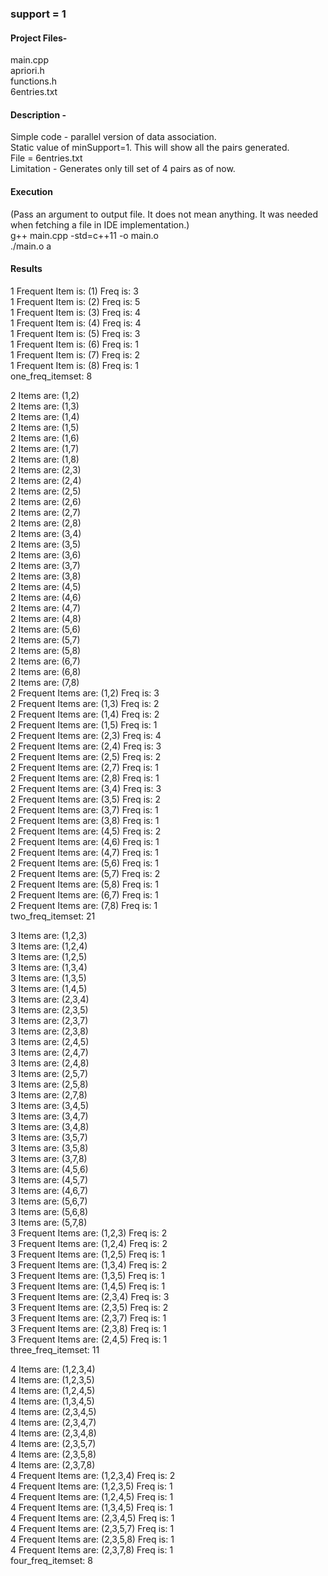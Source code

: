 ### support = 1

#### Project Files-
main.cpp\
apriori.h\
functions.h\
6entries.txt

#### Description - 
Simple code - parallel version of data association.\
Static value of minSupport=1. This will show all the pairs generated.\
File = 6entries.txt\
Limitation - Generates only till set of 4 pairs as of now.

#### Execution 
(Pass an argument to output file. It does not mean anything. It was needed when fetching a file in IDE implementation.)\
 g++ main.cpp  -std=c++11 -o main.o\
./main.o a

#### Results

1 Frequent Item is: (1) Freq is: 3\
1 Frequent Item is: (2) Freq is: 5\
1 Frequent Item is: (3) Freq is: 4\
1 Frequent Item is: (4) Freq is: 4\
1 Frequent Item is: (5) Freq is: 3\
1 Frequent Item is: (6) Freq is: 1\
1 Frequent Item is: (7) Freq is: 2\
1 Frequent Item is: (8) Freq is: 1\
one_freq_itemset:      8

2 Items are: (1,2)\
2 Items are: (1,3)\
2 Items are: (1,4)\
2 Items are: (1,5)\
2 Items are: (1,6)\
2 Items are: (1,7)\
2 Items are: (1,8)\
2 Items are: (2,3)\
2 Items are: (2,4)\
2 Items are: (2,5)\
2 Items are: (2,6)\
2 Items are: (2,7)\
2 Items are: (2,8)\
2 Items are: (3,4)\
2 Items are: (3,5)\
2 Items are: (3,6)\
2 Items are: (3,7)\
2 Items are: (3,8)\
2 Items are: (4,5)\
2 Items are: (4,6)\
2 Items are: (4,7)\
2 Items are: (4,8)\
2 Items are: (5,6)\
2 Items are: (5,7)\
2 Items are: (5,8)\
2 Items are: (6,7)\
2 Items are: (6,8)\
2 Items are: (7,8)\
2 Frequent Items are: (1,2) Freq is: 3\
2 Frequent Items are: (1,3) Freq is: 2\
2 Frequent Items are: (1,4) Freq is: 2\
2 Frequent Items are: (1,5) Freq is: 1\
2 Frequent Items are: (2,3) Freq is: 4\
2 Frequent Items are: (2,4) Freq is: 3\
2 Frequent Items are: (2,5) Freq is: 2\
2 Frequent Items are: (2,7) Freq is: 1\
2 Frequent Items are: (2,8) Freq is: 1\
2 Frequent Items are: (3,4) Freq is: 3\
2 Frequent Items are: (3,5) Freq is: 2\
2 Frequent Items are: (3,7) Freq is: 1\
2 Frequent Items are: (3,8) Freq is: 1\
2 Frequent Items are: (4,5) Freq is: 2\
2 Frequent Items are: (4,6) Freq is: 1\
2 Frequent Items are: (4,7) Freq is: 1\
2 Frequent Items are: (5,6) Freq is: 1\
2 Frequent Items are: (5,7) Freq is: 2\
2 Frequent Items are: (5,8) Freq is: 1\
2 Frequent Items are: (6,7) Freq is: 1\
2 Frequent Items are: (7,8) Freq is: 1\
two_freq_itemset:      21

3 Items are: (1,2,3)\
3 Items are: (1,2,4)\
3 Items are: (1,2,5)\
3 Items are: (1,3,4)\
3 Items are: (1,3,5)\
3 Items are: (1,4,5)\
3 Items are: (2,3,4)\
3 Items are: (2,3,5)\
3 Items are: (2,3,7)\
3 Items are: (2,3,8)\
3 Items are: (2,4,5)\
3 Items are: (2,4,7)\
3 Items are: (2,4,8)\
3 Items are: (2,5,7)\
3 Items are: (2,5,8)\
3 Items are: (2,7,8)\
3 Items are: (3,4,5)\
3 Items are: (3,4,7)\
3 Items are: (3,4,8)\
3 Items are: (3,5,7)\
3 Items are: (3,5,8)\
3 Items are: (3,7,8)\
3 Items are: (4,5,6)\
3 Items are: (4,5,7)\
3 Items are: (4,6,7)\
3 Items are: (5,6,7)\
3 Items are: (5,6,8)\
3 Items are: (5,7,8)\
3 Frequent Items are: (1,2,3) Freq is: 2\
3 Frequent Items are: (1,2,4) Freq is: 2\
3 Frequent Items are: (1,2,5) Freq is: 1\
3 Frequent Items are: (1,3,4) Freq is: 2\
3 Frequent Items are: (1,3,5) Freq is: 1\
3 Frequent Items are: (1,4,5) Freq is: 1\
3 Frequent Items are: (2,3,4) Freq is: 3\
3 Frequent Items are: (2,3,5) Freq is: 2\
3 Frequent Items are: (2,3,7) Freq is: 1\
3 Frequent Items are: (2,3,8) Freq is: 1\
3 Frequent Items are: (2,4,5) Freq is: 1\
three_freq_itemset:    11

4 Items are: (1,2,3,4)\
4 Items are: (1,2,3,5)\
4 Items are: (1,2,4,5)\
4 Items are: (1,3,4,5)\
4 Items are: (2,3,4,5)\
4 Items are: (2,3,4,7)\
4 Items are: (2,3,4,8)\
4 Items are: (2,3,5,7)\
4 Items are: (2,3,5,8)\
4 Items are: (2,3,7,8)\
4 Frequent Items are: (1,2,3,4) Freq is: 2\
4 Frequent Items are: (1,2,3,5) Freq is: 1\
4 Frequent Items are: (1,2,4,5) Freq is: 1\
4 Frequent Items are: (1,3,4,5) Freq is: 1\
4 Frequent Items are: (2,3,4,5) Freq is: 1\
4 Frequent Items are: (2,3,5,7) Freq is: 1\
4 Frequent Items are: (2,3,5,8) Freq is: 1\
4 Frequent Items are: (2,3,7,8) Freq is: 1\
four_freq_itemset:     8
